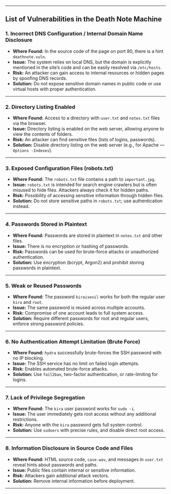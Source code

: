 
---

## **List of Vulnerabilities in the Death Note Machine**

### 1. **Incorrect DNS Configuration / Internal Domain Name Disclosure**

* **Where Found:** In the source code of the page on port 80, there is a hint `deathnote.vuln`.
* **Issue:** The system relies on local DNS, but the domain is explicitly mentioned in the site’s code and can be easily resolved via `/etc/hosts`.
* **Risk:** An attacker can gain access to internal resources or hidden pages by spoofing DNS records.
* **Solution:** Do not expose sensitive domain names in public code or use virtual hosts with proper authentication.

---

### 2. **Directory Listing Enabled**

* **Where Found:** Access to a directory with `user.txt` and `notes.txt` files via the browser.
* **Issue:** Directory listing is enabled on the web server, allowing anyone to view the contents of folders.
* **Risk:** An attacker can find sensitive files (lists of logins, passwords).
* **Solution:** Disable directory listing on the web server (e.g., for Apache — `Options -Indexes`).

---

### 3. **Exposed Configuration Files (robots.txt)**

* **Where Found:** The `robots.txt` file contains a path to `important.jpg`.
* **Issue:** `robots.txt` is intended for search engine crawlers but is often misused to hide files. Attackers always check it for hidden paths.
* **Risk:** Possibility of accessing sensitive information through hidden files.
* **Solution:** Do not store sensitive paths in `robots.txt`; use authentication instead.

---

### 4. **Passwords Stored in Plaintext**

* **Where Found:** Passwords are stored in plaintext in `notes.txt` and other files.
* **Issue:** There is no encryption or hashing of passwords.
* **Risk:** Passwords can be used for brute-force attacks or unauthorized authentication.
* **Solution:** Use encryption (bcrypt, Argon2) and prohibit storing passwords in plaintext.

---

### 5. **Weak or Reused Passwords**

* **Where Found:** The password `kiraisevil` works for both the regular user `kira` and `root`.
* **Issue:** The same password is reused across multiple accounts.
* **Risk:** Compromise of one account leads to full system access.
* **Solution:** Require different passwords for root and regular users, enforce strong password policies.

---

### 6. **No Authentication Attempt Limitation (Brute Force)**

* **Where Found:** `hydra` successfully brute-forces the SSH password with no IP blocking.
* **Issue:** The SSH service has no limit on failed login attempts.
* **Risk:** Enables automated brute-force attacks.
* **Solution:** Use `fail2ban`, two-factor authentication, or rate-limiting for logins.

---

### 7. **Lack of Privilege Segregation**

* **Where Found:** The `kira` user password works for `sudo -i`.
* **Issue:** The user immediately gets root access without any additional restrictions.
* **Risk:** Anyone with the `kira` password gets full system control.
* **Solution:** Use `sudoers` with precise rules, and disable direct root access.

---

### 8. **Information Disclosure in Source Code and Files**

* **Where Found:** HTML source code, `case.wav`, and messages in `user.txt` reveal hints about passwords and paths.
* **Issue:** Public files contain internal or sensitive information.
* **Risk:** Attackers gain additional attack vectors.
* **Solution:** Remove internal information before deployment.

---

